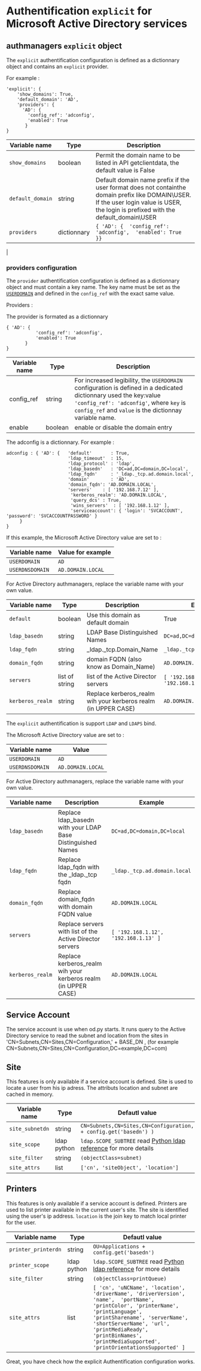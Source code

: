
# Authentification ```explicit``` for Microsoft Active Directory services


## authmanagers ```explicit``` object

The ```explicit``` authentification configuration is defined as a dictionnary object and contains an ```explicit``` provider. 


For example :

```
'explicit': {
    'show_domains': True,
    'default_domain': 'AD',
    'providers': {
      'AD': { 
        'config_ref': 'adconfig', 
        'enabled': True
       }
}
```



| Variable name      | Type   | Description   |
|--------------------|--------- |-------------|
|  ```show_domains```   | boolean   | Permit the domain name to be listed in API getclientdata, the default value is False |
|  ```default_domain``` | string | Default domain name prefix if the user format does not containthe domain prefix like DOMAIN\USER. If the user login value is USER, the login is prefixed with the  default_domain\USER | 
|  ```providers```      | dictionnary | ```{ 'AD': {  'config_ref': 'adconfig',  'enabled': True  }}```
|



### providers configuration

The ```provider``` authentification configuration is defined as a dictionnary object and must contain a key name.
The key name must be set as the [```USERDOMAIN```](https://en.wikipedia.org/wiki/Windows_domain) and defined in the ```config_ref``` with the exact same value.



Providers :

The provider is formated as a dictionnary 

 ```
 { 'AD': {  
 			'config_ref': 'adconfig',  
 			'enabled': True  
 		}
 }
 ```
 

| Variable name      | Type   | Description   |
|--------------------|--------- |-------------|
| config_ref         | string   |  For increased legibility, the ```USERDOMAIN``` configuration is defined in a dedicated dictionnary used the key:value ```'config_ref': 'adconfig'```, where ```key``` is ```config_ref``` and ```value``` is the dictionnay variable name.           |
| enable             | boolean  | enable or disable the domain entry            |


The adconfig is a dictionnary. For example :

```
adconfig : { 'AD': {   'default'       : True, 
                       'ldap_timeout'  : 15,
                       'ldap_protocol' : 'ldap',
                       'ldap_basedn'   : 'DC=ad,DC=domain,DC=local',
                       'ldap_fqdn'     : '_ldap._tcp.ad.domain.local',
                       'domain'        : 'AD',
                       'domain_fqdn': 'AD.DOMAIN.LOCAL',
                       'servers'	: [ '192.168.7.12' ],
          				'kerberos_realm': 'AD.DOMAIN.LOCAL',
          				'query_dcs'	: True,
          				'wins_servers'  : [ '192.168.1.12' ],
          				'serviceaccount': { 'login': 'SVCACCOUNT', 'password': 'SVCACCOUNTPASSWORD' }
     }
}
```

If this example, the Microsoft Active Directory value are set to :

| Variable name        | Value for example                                    |
|----------------------|------------------------------------------------------|
|  ```USERDOMAIN ```   | ```AD```                                             |
|  ```USERDNSDOMAIN ```| ```AD.DOMAIN.LOCAL```                                |



For Active Directory authmanagers, replace the variable name with your own value.


| Variable name        | Type		       | Description                        | Example  |
|----------------------|----------------|------------------------------------|----------|
|  ```default```       | boolean        | Use this domain as default domain  | True     |
|  ```ldap_basedn```   | string         | LDAP Base Distinguished Names      | ```DC=ad,DC=domain,DC=local``` |
|  ```ldap_fqdn```     | string         | _ldap._tcp.Domain_Name             | ```_ldap._tcp.ad.domain.local``` |
|  ```domain_fqdn```   | string         | domain FQDN (also know as Domain_Name)    | ```AD.DOMAIN.LOCAL``` |
|  ```servers```       | list of string | list of the Active Director servers       | ```[ '192.168.1.12', '192.168.1.13' ]``` |
|  ```kerberos_realm```| string         | Replace kerberos_realm wih your kerberos realm (in UPPER CASE) | ```AD.DOMAIN.LOCAL``` |







The ```explicit``` authentification is support ```LDAP``` and ```LDAPS``` bind.


The Microsoft Active Directory value are set to :

| Variable name      | Value                                           |
|--------------------|------------------------------------------------------|
|  ```USERDOMAIN ```   | ```AD```  |
|  ```USERDNSDOMAIN ```| ```AD.DOMAIN.LOCAL``` |


For Active Directory authmanagers, replace the variable name with your own value.


| Variable name      | Description | Example |
|--------------------|-------------|------|
|  ```ldap_basedn``` | Replace ldap_basedn with your LDAP Base Distinguished Names  | ```DC=ad,DC=domain,DC=local``` |
|  ```ldap_fqdn```   | Replace ldap_fqdn with the _ldap._tcp fqdn  | ```_ldap._tcp.ad.domain.local``` |
|  ```domain_fqdn``` | Replace domain_fqdn with domain FQDN value | ```AD.DOMAIN.LOCAL``` |
|  ```servers```     | Replace servers with list of the Active Director servers | ```[ '192.168.1.12', '192.168.1.13' ]``` |
|  ```kerberos_realm```| Replace kerberos_realm wih your kerberos realm (in UPPER CASE) | ```AD.DOMAIN.LOCAL``` |

## Service Account

The service account is use when od.py starts. It runs query to the Active Directory service to read the subnet and location from the sites in 'CN=Subnets,CN=Sites,CN=Configuration,' + BASE_DN , (for example CN=Subnets,CN=Sites,CN=Configuration,DC=example,DC=com)


## Site 

This features is only available if a service account is defined. Site is used to locate a user from his ip adress. The attributs location and subnet are cached in memory.
   
| Variable name      | Type | Defautl value                                 |
|--------------------|------|-----------------------------------------------|
|  ```site_subnetdn ```   | string | ```CN=Subnets,CN=Sites,CN=Configuration, + config.get('basedn') )```  |
|  ```site_scope ``` | ldap python | ```ldap.SCOPE_SUBTREE``` read [Python ldap reference](https://www.python-ldap.org/en/latest/reference/ldap.html) for more details |   
|  ```site_filter ```| string | ```(objectClass=subnet)``` |   
|  ```site_attrs ```| list | ```['cn', 'siteObject', 'location']``` |                  
       

## Printers

This features is only available if a service account is defined. Printers are used to list printer available in the current user's site. The site is identified using the user's ip address. ```location``` is the join key to match local printer for the user.

| Variable name      | Type | Defautl value                                 |
|--------------------|------|-----------------------------------------------|
|  ```printer_printerdn ```   | string | ```OU=Applications + config.get('basedn')```  |
|  ```printer_scope ``` | ldap python | ```ldap.SCOPE_SUBTREE``` read [Python ldap reference](https://www.python-ldap.org/en/latest/reference/ldap.html) for more details |   
|  ```site_filter ```| string | ```(objectClass=printQueue)``` |   
|  ```site_attrs ```| list | ```[ 'cn', 'uNCName', 'location', 'driverName', 'driverVersion', 'name',  'portName', 'printColor', 'printerName', 'printLanguage', 'printSharename', 'serverName', 'shortServerName', 'url', 'printMediaReady', 'printBinNames',  'printMediaSupported',  'printOrientationsSupported' ]``` | 



Great, you have check how the explicit Authentification configuration works.

